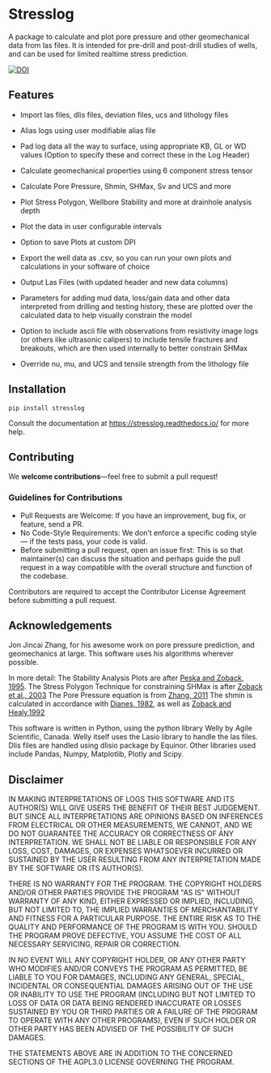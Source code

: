 
# Stresslog

A package to calculate and plot pore pressure and other geomechanical data from las files. It is intended for pre-drill and post-drill studies of wells, and can be used for limited realtime stress prediction.

[![DOI](https://joss.theoj.org/papers/10.21105/joss.08036/status.svg)](https://doi.org/10.21105/joss.08036)

## Features

* Import las files, dlis files, deviation files, ucs and lithology files

* Alias logs using user modifiable alias file

* Pad log data all the way to surface, using appropriate KB, GL or WD values (Option to specify these and correct these in the Log Header)

* Calculate geomechanical properties using 6 component stress tensor 

* Calculate Pore Pressure, Shmin, SHMax, Sv and UCS and more

* Plot Stress Polygon, Wellbore Stability and more at drainhole analysis depth

* Plot the data in user configurable intervals

* Option to save Plots at custom DPI

* Export the well data as .csv, so you can run your own plots and calculations in your software of choice

* Output Las Files (with updated header and new data columns)

* Parameters for adding mud data, loss/gain data and other data interpreted from drilling and testing history, these are plotted over the calculated data to help visually constrain the model

* Option to include ascii file with observations from resistivity image logs (or others like ultrasonic calipers) to include tensile fractures and breakouts, which are then used internally to better constrain SHMax

* Override nu, mu, and UCS and tensile strength from the lithology file 

## Installation


````
pip install stresslog
````
Consult the documentation at https://stresslog.readthedocs.io/ for more help.

## Contributing

We **welcome contributions**—feel free to submit a pull request!  

### Guidelines for Contributions  
* Pull Requests are Welcome: If you have an improvement, bug fix, or feature, send a PR.  
* No Code-Style Requirements: We don’t enforce a specific coding style — if the tests pass, your code is valid.
* Before submitting a pull request, open an issue first: This is so that maintainer(s) can discuss the situation and perhaps guide the pull request in a way compatible with the overall structure and function of the codebase.

Contributors are required to accept the Contributor License Agreement before submitting a pull request.

## Acknowledgements

Jon Jincai Zhang, for his awesome work on pore pressure prediction, and geomechanics at large. This software uses his algorithms wherever possible.

In more detail:
The Stability Analysis Plots are after [Peska and Zoback, 1995](https://doi.org/10.1029/95JB00319). The Stress Polygon Technique for constraining SHMax is after [Zoback et al., 2003](https://doi.org/10.1029/95JB00319) The Pore Pressure equation is from [Zhang, 2011](https://doi.org/10.1016/j.earscirev.2011.06.001) The shmin is calculated in accordance with [Dianes, 1982](https://doi.org/10.2118/9254-PA), as well as [Zoback and Healy,1992](https://doi.org/10.1029/91JB02175)

This software is written in Python, using the python library Welly by Agile Scientific, Canada. Welly itself uses the Lasio library to handle the las files. Dlis files are handled using dlisio package by Equinor. Other libraries used include Pandas, Numpy, Matplotlib, Plotly and Scipy.

## Disclaimer

IN MAKING INTERPRETATIONS OF LOGS THIS SOFTWARE AND ITS AUTHOR(S) WILL GIVE USERS THE BENEFIT OF THEIR BEST JUDGEMENT. BUT SINCE ALL INTERPRETATIONS ARE OPINIONS BASED ON INFERENCES FROM ELECTRICAL OR OTHER MEASUREMENTS, WE CANNOT, AND WE DO NOT GUARANTEE THE ACCURACY OR CORRECTNESS OF ANY INTERPRETATION. WE SHALL NOT BE LIABLE OR RESPONSIBLE FOR ANY LOSS, COST, DAMAGES, OR EXPENSES WHATSOEVER INCURRED OR SUSTAINED BY THE USER RESULTING FROM ANY INTERPRETATION MADE BY THE SOFTWARE OR ITS AUTHOR(S).

THERE IS NO WARRANTY FOR THE PROGRAM. THE COPYRIGHT HOLDERS AND/OR OTHER PARTIES PROVIDE THE PROGRAM "AS IS" WITHOUT WARRANTY OF ANY KIND, EITHER EXPRESSED OR IMPLIED, INCLUDING, BUT NOT LIMITED TO, THE IMPLIED WARRANTIES OF MERCHANTABILITY AND FITNESS FOR A PARTICULAR PURPOSE. THE ENTIRE RISK AS TO THE QUALITY AND PERFORMANCE OF THE PROGRAM IS WITH YOU. SHOULD THE PROGRAM PROVE DEFECTIVE, YOU ASSUME THE COST OF ALL NECESSARY SERVICING, REPAIR OR CORRECTION.

IN NO EVENT WILL ANY COPYRIGHT HOLDER, OR ANY OTHER PARTY WHO MODIFIES AND/OR CONVEYS THE PROGRAM AS PERMITTED, BE LIABLE TO YOU FOR DAMAGES, INCLUDING ANY GENERAL, SPECIAL, INCIDENTAL OR CONSEQUENTIAL DAMAGES ARISING OUT OF THE USE OR INABILITY TO USE THE PROGRAM (INCLUDING BUT NOT LIMITED TO LOSS OF DATA OR DATA BEING RENDERED INACCURATE OR LOSSES SUSTAINED BY YOU OR THIRD PARTIES OR A FAILURE OF THE PROGRAM TO OPERATE WITH ANY OTHER PROGRAMS), EVEN IF SUCH HOLDER OR OTHER PARTY HAS BEEN ADVISED OF THE POSSIBILITY OF SUCH DAMAGES.

THE STATEMENTS ABOVE ARE IN ADDITION TO THE CONCERNED SECTIONS OF THE AGPL3.0 LICENSE GOVERNING THE PROGRAM.
